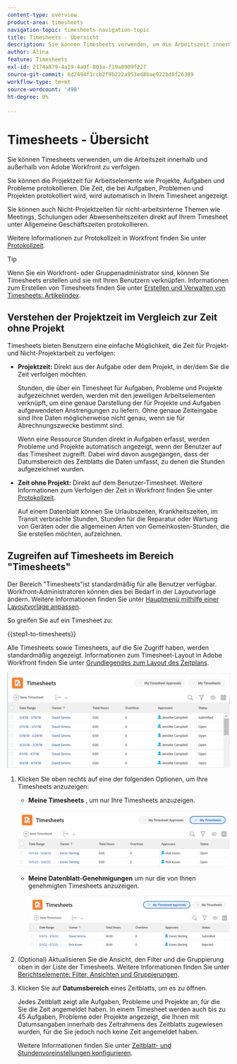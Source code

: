 ```yaml
---
content-type: overview
product-area: timesheets
navigation-topic: timesheets-navigation-topic
title: Timesheets - Übersicht
description: Sie können Timesheets verwenden, um die Arbeitszeit innerhalb und außerhalb von Adobe Workfront zu verfolgen.
author: Alina
feature: Timesheets
exl-id: 2174a879-4a19-4a0f-803a-f19a8909f227
source-git-commit: 6d2494f1ccb2f9b222a953ed8bae922bd0f26389
workflow-type: tm+mt
source-wordcount: '498'
ht-degree: 0%

---
```


# Timesheets - Übersicht

Sie können Timesheets verwenden, um die Arbeitszeit innerhalb und außerhalb von Adobe Workfront zu verfolgen.

Sie können die Projektzeit für Arbeitselemente wie Projekte, Aufgaben und Probleme protokollieren. Die Zeit, die bei Aufgaben, Problemen und Projekten protokolliert wird, wird automatisch in Ihrem Timesheet angezeigt.

Sie können auch Nicht-Projektzeiten für nicht-arbeitsinterne Themen wie Meetings, Schulungen oder Abwesenheitszeiten direkt auf Ihrem Timesheet unter Allgemeine Geschäftszeiten protokollieren.

Weitere Informationen zur Protokollzeit in Workfront finden Sie unter [Protokollzeit](../../timesheets/create-and-manage-timesheets/log-time.md).

>[!TIP]
>
>Wenn Sie ein Workfront- oder Gruppenadministrator sind, können Sie Timesheets erstellen und sie mit Ihren Benutzern verknüpfen. Informationen zum Erstellen von Timesheets finden Sie unter [Erstellen und Verwalten von Timesheets: Artikelindex](../create-and-manage-timesheets/create-and-manage-timesheets.md).


## Verstehen der Projektzeit im Vergleich zur Zeit ohne Projekt

Timesheets bieten Benutzern eine einfache Möglichkeit, die Zeit für Projekt- und Nicht-Projektarbeit zu verfolgen:

* **Projektzeit:** Direkt aus der Aufgabe oder dem Projekt, in der/dem Sie die Zeit verfolgen möchten.

  Stunden, die über ein Timesheet für Aufgaben, Probleme und Projekte aufgezeichnet werden, werden mit den jeweiligen Arbeitselementen verknüpft, um eine genaue Darstellung der für Projekte und Aufgaben aufgewendeten Anstrengungen zu liefern. Ohne genaue Zeiteingabe sind Ihre Daten möglicherweise nicht genau, wenn sie für Abrechnungszwecke bestimmt sind.

  Wenn eine Ressource Stunden direkt in Aufgaben erfasst, werden Probleme und Projekte automatisch angezeigt, wenn der Benutzer auf das Timesheet zugreift. Dabei wird davon ausgegangen, dass der Datumsbereich des Zeitblatts die Daten umfasst, zu denen die Stunden aufgezeichnet wurden.

* **Zeit ohne Projekt:** Direkt auf dem Benutzer-Timesheet. Weitere Informationen zum Verfolgen der Zeit in Workfront finden Sie unter   [Protokollzeit](../../timesheets/create-and-manage-timesheets/log-time.md).

  Auf einem Datenblatt können Sie Urlaubszeiten, Krankheitszeiten, im Transit verbrachte Stunden, Stunden für die Reparatur oder Wartung von Geräten oder die allgemeinen Arten von Gemeinkosten-Stunden, die Sie erstellen möchten, aufzeichnen.

## Zugreifen auf Timesheets im Bereich &quot;Timesheets&quot;

Der Bereich &quot;Timesheets&quot;ist standardmäßig für alle Benutzer verfügbar. Workfront-Administratoren können dies bei Bedarf in der Layoutvorlage ändern. Weitere Informationen finden Sie unter [Hauptmenü mithilfe einer Layoutvorlage anpassen](/help/quicksilver/administration-and-setup/customize-workfront/use-layout-templates/customize-main-menu.md).

So greifen Sie auf ein Timesheet zu:

{{step1-to-timesheets}}

Alle Timesheets sowie Timesheets, auf die Sie Zugriff haben, werden standardmäßig angezeigt. Informationen zum Timesheet-Layout in Adobe Workfront finden Sie unter [Grundlegendes zum Layout des Zeitplans](../../timesheets/timesheets/timesheet-layout.md).

![](assets/all-timesheets-list-nwe-350x68.png)

1. Klicken Sie oben rechts auf eine der folgenden Optionen, um Ihre Timesheets anzuzeigen:

   * **Meine Timesheets** , um nur Ihre Timesheets anzuzeigen.

   ![](assets/my-timesheets-list-various-statuses-nwe-350x60.png)

   * **Meine Datenblatt-Genehmigungen** um nur die von Ihnen genehmigten Timesheets anzuzeigen.

     ![](assets/timesheets-i-approve-list-with0filters-new-nwe-350x61.png)


1. (Optional) Aktualisieren Sie die Ansicht, den Filter und die Gruppierung oben in der Liste der Timesheets. Weitere Informationen finden Sie unter [Berichtselemente: Filter, Ansichten und Gruppierungen](../../reports-and-dashboards/reports/reporting-elements/reporting-elements-overview.md).

1. Klicken Sie auf **Datumsbereich** eines Zeitblatts, um es zu öffnen.

   Jedes Zeitblatt zeigt alle Aufgaben, Probleme und Projekte an, für die Sie die Zeit angemeldet haben. In einem Timesheet werden auch bis zu 45 Aufgaben, Probleme oder Projekte angezeigt, die Ihnen mit Datumsangaben innerhalb des Zeitrahmens des Zeitblatts zugewiesen wurden, für die Sie jedoch noch keine Zeit angemeldet haben.

   Weitere Informationen finden Sie unter [Zeitblatt- und Stundenvoreinstellungen konfigurieren](../../administration-and-setup/set-up-workfront/configure-timesheets-schedules/timesheet-and-hour-preferences.md).
